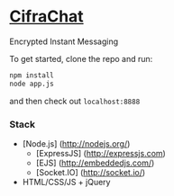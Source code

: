 [CifraChat](http://cifrachat.com/)
=========

Encrypted Instant Messaging

To get started, clone the repo and run:
```sh
npm install
node app.js
```

and then check out ```localhost:8888```

### Stack
 * [Node.js] (http://nodejs.org/)
	 * [ExpressJS] (http://expressjs.com)
	 * [EJS] (http://embeddedjs.com/)
	 * [Socket.IO] (http://socket.io/)
 * HTML/CSS/JS + jQuery
